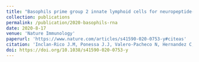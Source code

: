 ```yaml
---
title: "Basophils prime group 2 innate lymphoid cells for neuropeptide-mediated inhibition"
collection: publications
permalink: /publication/2020-basophils-rna
date: 2020-8-17
venue: 'Nature Immunology'
paperurl: 'https://www.nature.com/articles/s41590-020-0753-y#citeas'
citation: 'Inclan-Rico J.M, Ponessa J.J, Valero-Pacheco N, Hernandez C, Sy C.B, Lemenze A.D, Beaulieu A.M, Siracusa M.C. Basophils prime group 2 innate lymphoid cells for neuropeptide-mediated inhibition. Nat Immunol (2020). https://doi.org/10.1038/s41590-020-0753-y Published 2020 August 17.'
doi: https://doi.org/10.1038/s41590-020-0753-y
---
```

